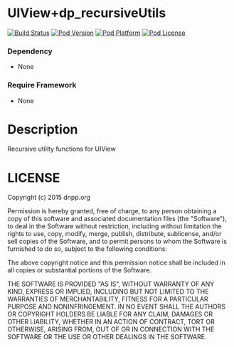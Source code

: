 UIView+dp_recursiveUtils
============

[![Build Status](http://img.shields.io/travis/dnpp73/UIView-dp_recursiveUtils.svg?style=flat-square)](https://travis-ci.org/dnpp73/UIView-dp_recursiveUtils)
[![Pod Version](http://img.shields.io/cocoapods/v/UIView+dp_recursiveUtils.svg?style=flat-square)](http://cocoadocs.org/docsets/UIView+dp_recursiveUtils/)
[![Pod Platform](http://img.shields.io/cocoapods/p/UIView+dp_recursiveUtils.svg?style=flat-square)](http://cocoadocs.org/docsets/UIView+dp_recursiveUtils/)
[![Pod License](http://img.shields.io/cocoapods/l/UIView+dp_recursiveUtils.svg?style=flat-square)](http://opensource.org/licenses/MIT)

### Dependency
* None

### Require Framework
* None

# Description

Recursive utility functions for UIView

# LICENSE

Copyright (c) 2015 dnpp.org

Permission is hereby granted, free of charge, to any person obtaining a copy of this software and associated documentation files (the "Software"), to deal in the Software without restriction, including without limitation the rights to use, copy, modify, merge, publish, distribute, sublicense, and/or sell copies of the Software, and to permit persons to whom the Software is furnished to do so, subject to the following conditions:

The above copyright notice and this permission notice shall be included in all copies or substantial portions of the Software.

THE SOFTWARE IS PROVIDED "AS IS", WITHOUT WARRANTY OF ANY KIND, EXPRESS OR IMPLIED, INCLUDING BUT NOT LIMITED TO THE WARRANTIES OF MERCHANTABILITY, FITNESS FOR A PARTICULAR PURPOSE AND NONINFRINGEMENT. IN NO EVENT SHALL THE AUTHORS OR COPYRIGHT HOLDERS BE LIABLE FOR ANY CLAIM, DAMAGES OR OTHER LIABILITY, WHETHER IN AN ACTION OF CONTRACT, TORT OR OTHERWISE, ARISING FROM, OUT OF OR IN CONNECTION WITH THE SOFTWARE OR THE USE OR OTHER DEALINGS IN THE SOFTWARE.
